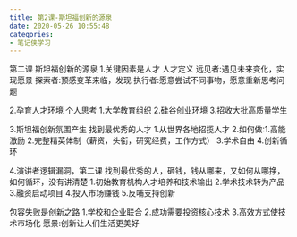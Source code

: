 ```yaml
---
title: 第2课-斯坦福创新的源泉
date: 2020-05-26 10:55:48
categories:
- 笔记侠学习
---
```

第二课 斯坦福创新的源泉
1.关键因素是人才
人才定义
远见者:遇见未来变化，实现愿景
探索者:预感变革来临，发现
执行者:愿意尝试不同事物，愿意重新思考问题

2.孕育人才环境 个人思考
1.大学教育组织
2.硅谷创业环境
3.招收大批高质量学生

3.斯坦福创新氛围产生
找到最优秀的人才
1.从世界各地招揽人才
2.如何做:1.高能激励 2.完整精英体制（薪资，头衔，研究经费，工作方式）
3.学术自由
4.创新循环

4.演讲者逻辑漏洞，第二课
找到最优秀的人，砸钱，钱从哪来，又如何从哪挣，如何循环，没有讲清楚
1.初始教育机构人才培养和技术输出
2.学术技术转为产品
3.融资启动项目
4.投入市场赚钱
5.反哺支持创新

包容失败是创新之路
1.学校和企业联合
2.成功需要投资核心技术
3.高效方式使技术市场化
愿景:创新让人们生活更美好
